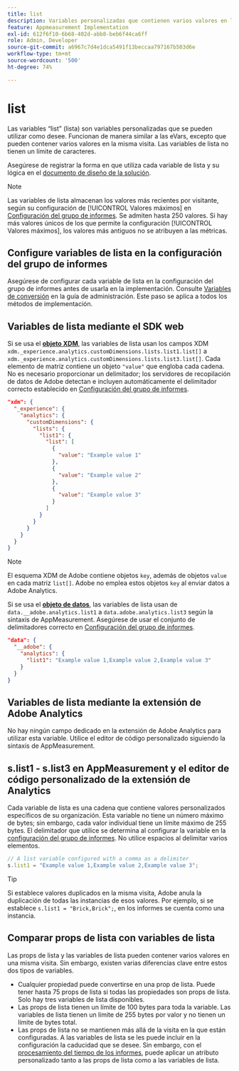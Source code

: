 ```yaml
---
title: list
description: Variables personalizadas que contienen varios valores en la misma visita.
feature: Appmeasurement Implementation
exl-id: 612f6f10-6b68-402d-abb8-beb6f44ca6ff
role: Admin, Developer
source-git-commit: a6967c7d4e1dca5491f13beccaa797167b503d6e
workflow-type: tm+mt
source-wordcount: '500'
ht-degree: 74%

---
```


# list

Las variables “list” (lista) son variables personalizadas que se pueden utilizar como desee. Funcionan de manera similar a las eVars, excepto que pueden contener varios valores en la misma visita. Las variables de lista no tienen un límite de caracteres.

Asegúrese de registrar la forma en que utiliza cada variable de lista y su lógica en el [documento de diseño de la solución](../../prepare/solution-design.md).

>[!NOTE]
>
>Las variables de lista almacenan los valores más recientes por visitante, según su configuración de [!UICONTROL Valores máximos] en [Configuración del grupo de informes](/help/admin/tools/manage-rs/edit-settings/conversion-var-admin/list-var-admin.md). Se admiten hasta 250 valores. Si hay más valores únicos de los que permite la configuración [!UICONTROL Valores máximos], los valores más antiguos no se atribuyen a las métricas.

## Configure variables de lista en la configuración del grupo de informes

Asegúrese de configurar cada variable de lista en la configuración del grupo de informes antes de usarla en la implementación. Consulte [Variables de conversión](/help/admin/tools/manage-rs/edit-settings/conversion-var-admin/list-var-admin.md) en la guía de administración. Este paso se aplica a todos los métodos de implementación.

## Variables de lista mediante el SDK web

Si se usa el [**objeto XDM**](/help/implement/aep-edge/xdm-var-mapping.md), las variables de lista usan los campos XDM `xdm._experience.analytics.customDimensions.lists.list1.list[]` a `xdm._experience.analytics.customDimensions.lists.list3.list[]`. Cada elemento de matriz contiene un objeto `"value"` que engloba cada cadena. No es necesario proporcionar un delimitador; los servidores de recopilación de datos de Adobe detectan e incluyen automáticamente el delimitador correcto establecido en [Configuración del grupo de informes](/help/admin/tools/manage-rs/edit-settings/conversion-var-admin/list-var-admin.md).

```json
"xdm": {
  "_experience": {
    "analytics": {
      "customDimensions": {
        "lists": {
          "list1": {
            "list": [
              {
                "value": "Example value 1"
              },
              {
                "value": "Example value 2"
              },
              {
                "value": "Example value 3"
              }
            ]
          }
        }
      }
    }
  }
}
```

>[!NOTE]
>
>El esquema XDM de Adobe contiene objetos `key`, además de objetos `value` en cada matriz `list[]`. Adobe no emplea estos objetos `key` al enviar datos a Adobe Analytics.

Si se usa el [**objeto de datos**](/help/implement/aep-edge/data-var-mapping.md), las variables de lista usan de `data.__adobe.analytics.list1` a `data.adobe.analytics.list3` según la sintaxis de AppMeasurement. Asegúrese de usar el conjunto de delimitadores correcto en [Configuración del grupo de informes](/help/admin/tools/manage-rs/edit-settings/conversion-var-admin/list-var-admin.md).

```json
"data": {
  "__adobe": {
    "analytics": {
      "list1": "Example value 1,Example value 2,Example value 3"
    }
  }
}
```

## Variables de lista mediante la extensión de Adobe Analytics

No hay ningún campo dedicado en la extensión de Adobe Analytics para utilizar esta variable. Utilice el editor de código personalizado siguiendo la sintaxis de AppMeasurement.

## s.list1 - s.list3 en AppMeasurement y el editor de código personalizado de la extensión de Analytics

Cada variable de lista es una cadena que contiene valores personalizados específicos de su organización. Esta variable no tiene un número máximo de bytes; sin embargo, cada valor individual tiene un límite máximo de 255 bytes. El delimitador que utilice se determina al configurar la variable en la [configuración del grupo de informes](/help/admin/tools/manage-rs/edit-settings/conversion-var-admin/list-var-admin.md). No utilice espacios al delimitar varios elementos.

```js
// A list variable configured with a comma as a delimiter
s.list1 = "Example value 1,Example value 2,Example value 3";
```

>[!TIP]
>
>Si establece valores duplicados en la misma visita, Adobe anula la duplicación de todas las instancias de esos valores. Por ejemplo, si se establece `s.list1 = "Brick,Brick";`, en los informes se cuenta como una instancia.

## Comparar props de lista con variables de lista

Las props de lista y las variables de lista pueden contener varios valores en una misma visita. Sin embargo, existen varias diferencias clave entre estos dos tipos de variables.

* Cualquier propiedad puede convertirse en una prop de lista. Puede tener hasta 75 props de lista si todas las propiedades son props de lista. Solo hay tres variables de lista disponibles.
* Las props de lista tienen un límite de 100 bytes para toda la variable. Las variables de lista tienen un límite de 255 bytes por valor y no tienen un límite de bytes total.
* Las props de lista no se mantienen más allá de la visita en la que están configuradas. A las variables de lista se les puede incluir en la configuración la caducidad que se desee. Sin embargo, con el [procesamiento del tiempo de los informes](/help/components/vrs/vrs-report-time-processing.md), puede aplicar un atributo personalizado tanto a las props de lista como a las variables de lista.
